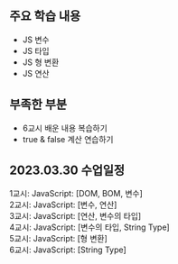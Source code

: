 ## 주요 학습 내용

* JS 변수
* JS 타입
* JS 형 변환
* JS 연산


## 부족한 부분

* 6교시 배운 내용 복습하기
* true & false 계산 연습하기


## 2023.03.30 수업일정

1교시: JavaScript: [DOM, BOM, 변수] <br >
2교시: JavaScript: [변수, 연산] <br >
3교시: JavaScript: [연산, 변수의 타입] <br >
4교시: JavaScript: [변수의 타입, String Type] <br >
5교시: JavaScript: [형 변환] <br >
6교시: JavaScript: [String Type] <br >